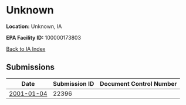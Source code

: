 # Unknown

**Location:** Unknown, IA

**EPA Facility ID:** 100000173803

[Back to IA Index](../../index.md)

## Submissions

| Date | Submission ID | Document Control Number |
|------|--------------|-------------------------|
| [2001-01-04](submissions/22396.md) | 22396 |  |
